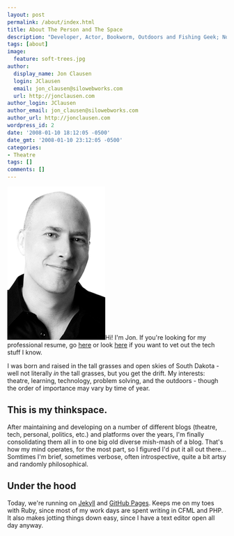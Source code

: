 ```yaml
---
layout: post
permalink: /about/index.html
title: About The Person and The Space
description: "Developer, Actor, Bookworm, Outdoors and Fishing Geek; No one can ever say I lack for a variety of interests."
tags: [about]
image:
  feature: soft-trees.jpg
author:
  display_name: Jon Clausen
  login: JClausen
  email: jon_clausen@silowebworks.com
  url: http://jonclausen.com
author_login: JClausen
author_email: jon_clausen@silowebworks.com
author_url: http://jonclausen.com
wordpress_id: 2
date: '2008-01-10 18:12:05 -0500'
date_gmt: '2008-01-10 23:12:05 -0500'
categories:
- Theatre
tags: []
comments: []
---
```


<img class="left" src="/images/jon_headshot_md.jpg" alt="My photo" width="225px"/>Hi! I'm Jon.  If you're looking for my professional resume, go [here](http://silowebworks.com/about/]) or look [here](http://silowebworks.com/solutions/sub-contract/) if you want to vet out the tech stuff I know.  

I was born and raised in the tall grasses and open skies of South Dakota - well not literally *in* the tall grasses, but you get the drift.  My interests:  theatre, learning, technology, problem solving, and the outdoors - though the order of importance may vary by time of year.

This is my thinkspace.  
----------------------

After maintaining and developing on a number of different blogs (theatre, tech, personal, politics, etc.) and platforms over the years, I'm finally consolidating them all in to one big old diverse mish-mash of a blog.  That's how my mind operates, for the most part, so I figured I'd put it all out there...  Somtimes I'm brief, sometimes verbose, often introspective, quite a bit artsy and randomly philosophical.  

Under the hood
--------------

Today, we're running on [Jekyll][] and [GitHub Pages][].  Keeps me on my toes with Ruby, since most of my work days are spent writing in CFML and PHP. It also makes jotting things down easy, since I have a text editor open all day anyway.

[Jekyll]: http://jekyllrb.com/
[GitHub Pages]: https://pages.github.com/
